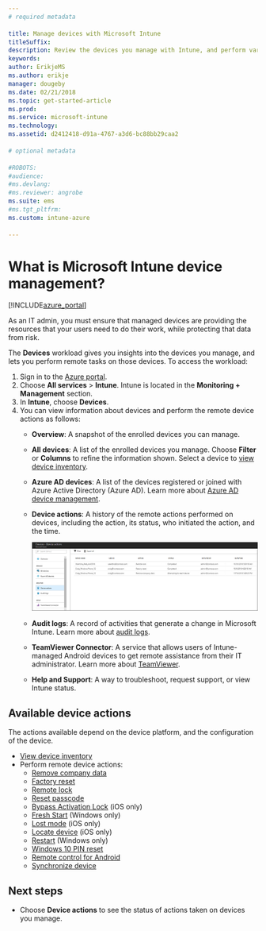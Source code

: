 ```yaml
---
# required metadata

title: Manage devices with Microsoft Intune
titleSuffix:
description: Review the devices you manage with Intune, and perform various operations on them.
keywords:
author: ErikjeMS
ms.author: erikje
manager: dougeby
ms.date: 02/21/2018
ms.topic: get-started-article
ms.prod:
ms.service: microsoft-intune
ms.technology:
ms.assetid: d2412418-d91a-4767-a3d6-bc88bb29caa2

# optional metadata

#ROBOTS:
#audience:
#ms.devlang:
#ms.reviewer: angrobe
ms.suite: ems
#ms.tgt_pltfrm:
ms.custom: intune-azure

---
```


# What is Microsoft Intune device management?


[!INCLUDE[azure_portal](./includes/azure_portal.md)]

As an IT admin, you must ensure that managed devices are providing the resources that your users need to do their work, while protecting that data from risk.

The **Devices** workload gives you insights into the devices you manage, and lets you perform remote tasks on those devices. To access the workload:

1. Sign in to the [Azure portal](https://portal.azure.com).
2. Choose **All services** > **Intune**. Intune is located in the **Monitoring + Management** section.
3. In **Intune**, choose **Devices**.
4. You can view information about devices and perform the remote device actions as follows:
	- **Overview**: A snapshot of the enrolled devices you can manage.
	- **All devices**: A list of the enrolled devices you manage. Choose **Filter** or **Columns** to refine the information shown. Select a device to [view device inventory](device-inventory.md).
	- **Azure AD devices**: A list of the devices registered or joined with Azure Active Directory (Azure AD). Learn more about [Azure AD device management](https://docs.microsoft.com/azure/active-directory/device-management-introduction).
	- **Device actions**: A history of the remote actions performed on devices, including the action, its status, who initiated the action, and the time.

    	![Screenshot of monitor device actions](./media/monitor-device-actions.png)

	- **Audit logs**: A record of activities that generate a change in Microsoft Intune. Learn more about [audit logs](monitor-audit-logs.md).
	- **TeamViewer Connector**: A service that allows users of Intune-managed Android devices to get remote assistance from their IT administrator. Learn more about [TeamViewer](device-profile-android-teamviewer.md).
	- **Help and Support**: A way to troubleshoot, request support, or view Intune status.	
	
## Available device actions
The actions available depend on the device platform, and the configuration of the device.

- [View device inventory](device-inventory.md)
- Perform remote device actions:
	- [Remove company data](devices-wipe.md#remove-company-data)
	- [Factory reset](devices-wipe.md#factory-reset)
	- [Remote lock](device-remote-lock.md)
	- [Reset passcode](device-passcode-reset.md)
	- [Bypass Activation Lock](device-activation-lock-bypass.md) (iOS only)
	- [Fresh Start](device-fresh-start.md) (Windows only)
	- [Lost mode](device-lost-mode.md) (iOS only)
	- [Locate device](device-locate.md) (iOS only)
	- [Restart](device-restart.md) (Windows only)
	- [Windows 10 PIN reset](device-windows-pin-reset.md)
	- [Remote control for Android](device-profile-android-teamviewer.md)
	- [Synchronize device](device-sync.md)


## Next steps

- Choose **Device actions** to see the status of actions taken on devices you manage.
